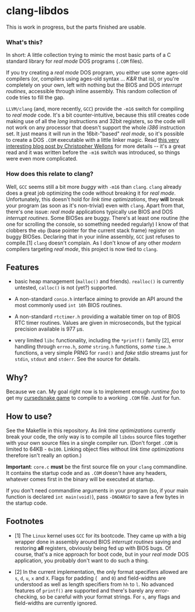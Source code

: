 # clang-libdos

This is work in progress, but the parts finished are usable.

### What's this?

In short: A little collection trying to mimic the most basic parts of a C
standard library for *real mode* DOS programs (`.COM` files).

If you try creating a *real mode* DOS program, you either use some ages-old
compilers (or, compilers using ages-old syntax ... *K&R* that is), or you're
completely on your own, left with nothing but the BIOS and DOS *interrupt
routines*, accessible through inline assembly. This random collection of code
tries to fill the gap.

`LLVM/clang` (and, more recently, `GCC`) provide the `-m16` switch for
compiling to *real mode* code. It's a bit counter-intuitive, because this
still creates code making use of all the *long* instructions and 32bit
registers, so the code will not work on any processor that doesn't support the
whole *i386* instruction set. It just means it will run in the 16bit-"based"
*real mode*, so it's possible to create a DOS `.COM` executable with a little
linker magic. Read [this very interesting blog post by Christopher
Wellons](http://nullprogram.com/blog/2014/12/09/) for more details -- it's a
great read and it was written before the `-m16` switch was introduced, so
things were even more complicated.

### How does this relate to clang?

Well, `GCC` seems still a bit more *buggy* with `-m16` than `clang`. `clang`
already does a great job optimizing the code without breaking it for *real
mode*. Unfortunately, this doesn't hold for *link time optimizations*, they
**will** break your program (as soon as it's non-trivial) even with `clang`.
Apart from that, there's one issue: *real mode* applications typically use
BIOS and DOS *interrupt routines*. Some BIOSes are buggy. There's at least one
routine (the one for scrolling the console, so something needed regularly) I
know of that clobbers the `ebp` (base pointer for the current stack frame)
register on buggy BIOSes. Declaring that in your inline assembly, `GCC` just
refuses to compile.[1] `clang` doesn't complain. As I don't know of any other
*modern* compilers targeting *real mode*, this project is now tied to `clang`.

## Features

 - basic heap management (`malloc()` and friends). `realloc()` is currently
   untested, `calloc()` is not (yet?) supported.

 - A non-standard `conio.h` interface aiming to provide an API around the most
   commonly used `int 10h` BIOS routines.

 - A non-standard `rtctimer.h` providing a waitable timer on top of BIOS RTC
   timer routines. Values are given in microseconds, but the typical precision
   available is 977 µs.

 - very limited `libc` functionality, including the `*printf()` family [2],
   error handling through `errno.h`, *some* `string.h` functions, *some*
   `time.h` functions, a very simple PRNG for `rand()` and *fake* stdio
   streams just for `stdin`, `stdout` and `stderr`. See the source for
   details.

## Why?

Because we can. My goal right now is to implement enough *runtime foo* to get
my [cursedsnake game](https://github.com/Zirias/cursedsnake) to compile to a
working `.COM` file. Just for fun.

## How to use?

See the Makefile in this repository. As *link time optimizations* currently
break your code, the only way is to compile all `libdos` source files together
with your own source files in a single compiler run. (Don't forget `.COM` is
limited to 64KB - `0x100`. Linking object files without *link time
optimizations* therefore isn't really an option.)

**Important**: `core.c` **must** be the first source file on your `clang`
commandline. It contains the startup code and as `.COM` doesn't have any
headers, whatever comes first in the binary will be executed at startup.

If you don't need commandline arguments in your program (so, if your main
function is declared `int main(void)`), pass `-DNOARGV` to save a few bytes in
the startup code.

## Footnotes

 - [1] The `Linux` kernel uses `GCC` for its bootcode. They came up with a big
       wrapper done in assembly around BIOS *interrupt routines* saving and
       restoring **all** registers, obviously being fed up with BIOS bugs. Of
       course, that's a nice approach for boot code, but in your *real mode*
       DOS application, you probably don't want to do such a thing.

 - [2] In the current implementation, the only format specifiers allowed are
       `s`, `d`, `u`, `x` and `X`. Flags for padding (` ` and `0`) and
       field-widths are understood as well as length specifiers from `hh` to
       `l`. No advanced features of `printf()` are supported and there's
       barely any error-checking, so be careful with your format strings. For
       `s`, any flags and field-widths are currently ignored.


